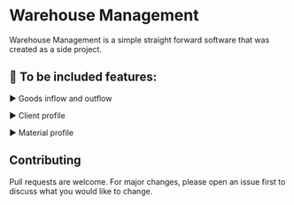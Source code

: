 # Warehouse Management 

Warehouse Management is a simple straight forward software that was created as a side project.

## 📝 To be included features:

▶️ Goods inflow and outflow

▶️ Client profile

▶️ Material profile

## Contributing
Pull requests are welcome. For major changes, please open an issue first to discuss what you would like to change.